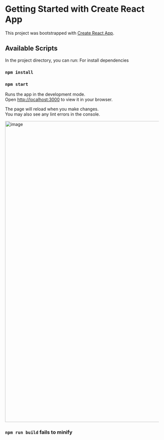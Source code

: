 # Getting Started with Create React App

This project was bootstrapped with [Create React App](https://github.com/facebook/create-react-app).

## Available Scripts

In the project directory, you can run:
For install dependencies
### `npm install`

### `npm start`

Runs the app in the development mode.\
Open [http://localhost:3000](http://localhost:3000) to view it in your browser.

The page will reload when you make changes.\
You may also see any lint errors in the console.


<img width="983" alt="image" src="https://user-images.githubusercontent.com/47994803/222242973-eda6eebd-bcaf-42a0-9bfc-99e34a22d505.png">

### `npm run build` fails to minify

